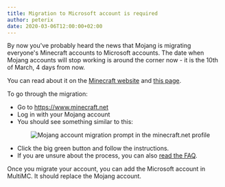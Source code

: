 ```yaml
---
title: Migration to Microsoft account is required
author: peterix
date: 2020-03-06T12:00:00+02:00
---
```


By now you've probably heard the news that Mojang is migrating everyone's Minecraft accounts to Microsoft accounts. The date when Mojang accounts will stop working is around the corner now - it is the 10th of March, 4 days from now.

You can read about it on the [Minecraft website](https://www.minecraft.net/en-us/article/last-call-voluntarily-migrate-java-accounts) and [this page](https://www.minecraft.net/en-us/mojang-account-move).

To go through the migration:

- Go to https://www.minecraft.net
- Log in with your Mojang account
- You should see something similar to this:
  <p align="center">
    <img src="/images/mojang_to_ms.png" alt="Mojang account migration prompt in the minecraft.net profile"/>
  </p>
- Click the big green button and follow the instructions.
- If you are unsure about the process, you can also [read the FAQ](https://help.minecraft.net/hc/en-us/sections/360011399911-Migration-for-Minecraft-Java-Edition).

Once you migrate your account, you can add the Microsoft account in MultiMC. It should replace the Mojang account.
